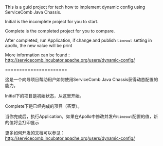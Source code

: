 This is a guid project for tech how to implement dynamic config using ServiceComb Java Chassis.

Initial is the incomplete project for you to start.

Complete is the completed project for you to compare.

After completed, run Application, if change and publish `timeout` setting in apollo, the new value will be print  

More information can be found : http://servicecomb.incubator.apache.org/users/dynamic-config/

======================

这是一个向导项目帮助用户如何使用ServiceComb Java Chassis获得动态配置的能力。

Initial下的项目是初始状态，从这里开始。

Complete下是已经完成的项目（答案）。

当你完成后，执行Application，如果在Apollo中修改并发布`timeout`配置的值，新的值将会打印显示

更多如何开发的文档可以参见：http://servicecomb.incubator.apache.org/users/dynamic-config/

